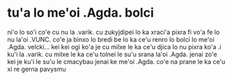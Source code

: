 # tu'a lo me'oi .Agda. bolci
ni'o lo so'i co'e cu nu la .varik. cu zukyjdipei lo ka xraci'a pixra fi vo'a fe lo nu la'oi .VUNC. co'e ja binxo lo bredi be lo ka ce'u renro lo bolci lo me'oi .Agda. velcki... kei kei ogi ko'a je cu milxe le ka ce'u djica lo nu pixra ko'a   .i ku'i la .varik. cu milxe le ka ce'u tolnei le su'u srana la'oi .Agda. jenai zo'e kei je ku'i le su'u le cmacybau jenai ke me'oi .Agda. co'e na prane le ka ce'u xi re gerna pavysmu
